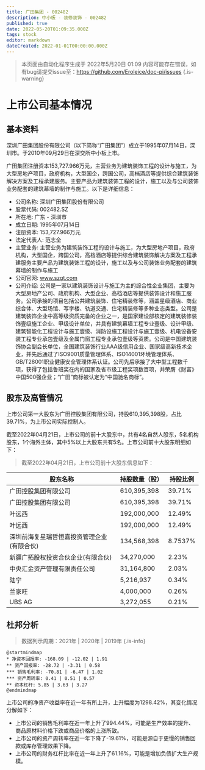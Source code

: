 ```yaml
---
title: 广田集团 - 002482
description: 中小板 - 装修装饰 - 002482
published: true
date: 2022-05-20T01:09:35.000Z
tags: stock
editor: markdown
dateCreated: 2022-01-01T00:00:00.000Z
---
```


> 本页面由自动化程序生成于 2022年5月20日 01:09
> 内容可能存在错误，如有bug请提交issue至：https://github.com/Eroleice/doc-pi/issues
{.is-warning}

# 上市公司基本情况

## 基本资料

深圳广田集团股份有限公司（以下简称“广田集团”）成立于1995年07月14日，深圳市。于2010年09月29日在深交所中小板上市。

广田集团注册资本153,727.966万元，主营业务为建筑装饰工程的设计与施工，为大型房地产项目，政府机构，大型国企，跨国公司，高档酒店等提供综合建筑装饰解决方案及工程承建服务。主要产品为建筑装饰工程的设计，施工以及与公司装饰业务配套的建筑幕墙的制作与施工。以下是详细信息：

- 公司名称: 深圳广田集团股份有限公司
- 股票代码: 002482.SZ
- 所在地: 广东 - 深圳市
- 成立日期: 1995年07月14日
- 注册资本: 153,727.966万元
- 法定代表人: 范志全
- 主营业务: 主营业务为建筑装饰工程的设计与施工，为大型房地产项目，政府机构，大型国企，跨国公司，高档酒店等提供综合建筑装饰解决方案及工程承建服务主要产品为建筑装饰工程的设计，施工以及与公司装饰业务配套的建筑幕墙的制作与施工
- 公司官网: www.szgt.com
- 公司介绍: 公司是一家以建筑装饰设计与施工为主的综合性企业集团，主要为大型房地产公司、政府机构、大型企业、高档酒店等提供装饰设计和施工服务。公司承接的项目包括公共建筑装饰、住宅精装修等，涵盖星级酒店、商业综合体、大型场馆、写字楼、轨道交通、住宅精装修等多种业态类型。公司是建筑装饰企业中高等级资质完备的企业之一，是国家建设部核定的建筑装修装饰壹级施工企业、甲级设计单位，并具有建筑幕墙工程专业壹级、设计甲级、建筑智能化工程设计与施工壹级、消防设施工程设计与施工壹级、机电设备安装工程专业承包壹级及金属门窗工程专业承包壹级等资质。公司是中国建筑装饰协会副会长单位，全国建筑装饰行业AAA级信用企业、国家级高新技术企业，并先后通过了ISO9001质量管理体系、ISO14001环境管理体系、GB/T28001职业健康安全管理体系认证。公司先后承接了大中型工程数千项，获得了包括鲁班奖在内的国家及省市级工程奖项数百项，并荣膺《财富》中国500强企业；“广田”商标被认定为“中国驰名商标”。


## 股东及高管情况

上市公司第一大股东为广田控股集团有限公司，持股610,395,398股，占比39.71%，为上市公司实际控制人。

截至2022年04月21日，上市公司的前十大股东中，共有4名自然人股东，5名机构股东，1个海外主体，其中5%以上大股东共有5名。上市公司前十大股东明细如下：

> 截至2022年04月21日，上市公司前十大股东信息如下：

| 股东名称 | 持股数量（股） | 持股比例 |
| --- | --- | --- |
| 广田控股集团有限公司 | 610,395,398 | 39.71% |
| 广田控股集团有限公司 | 610,395,398 | 39.71% |
| 叶远西 | 192,000,000 | 12.49% |
| 叶远西 | 192,000,000 | 12.49% |
| 深圳前海复星瑞哲恒嘉投资管理企业(有限合伙) | 134,568,398 | 8.7537% |
| 新疆广拓股权投资合伙企业(有限合伙) | 34,270,000 | 2.23% |
| 中央汇金资产管理有限责任公司 | 31,164,800 | 2.03% |
| 陆宁 | 5,216,937 | 0.34% |
| 兰家旺 | 4,000,000 | 0.26% |
| UBS AG | 3,272,055 | 0.21% |




## 杜邦分析

> 数据列示周期：2021年 | 2020年 | 2019年
{.is-info}

```plantuml
@startmindmap
* 净资本回报率: -168.09 | -12.02 | 1.91
** 资产回报率: -28.72 | -3.31 | 0.58
*** 销售毛利率: -70.81 | -6.47 | 1.02
*** 资产周转率: 0.41 | 0.51 | 0.57
** 资本杠杆: 5.85 | 3.63 | 3.27
@endmindmap
```

上市公司的净资产收益率在近一年有所上升，上升幅度为1298.42%，其变化情况分解如下：
- 上市公司的销售毛利率在近一年上升了994.44%，可能是生产效率的提升、商品原材料价格下跌或商品价格的上涨所致。
- 上市公司的资产周转率在近一年下降了-19.61%，可能是源自于更慢的销售回款或库存管理效果下降。
- 上市公司的财务杠杆比率在近一年上升了61.16%，可能是增加负债扩大生产规模。

